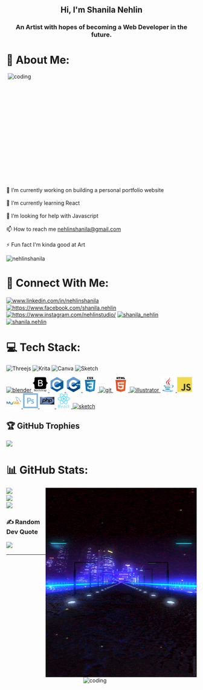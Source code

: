 <h2 align="center">Hi, I'm Shanila Nehlin</h2>
<h3 align="center">An Artist with hopes of becoming a Web Developer in the future.</h3>


# 💫 About Me:

<img align="right" alt="coding" height= "300" width="500" src="https://media3.giphy.com/media/LMcB8XospGZO8UQq87/giphy.gif?cid=790b76116747176956c66e86c0bb32009e660c7155a966ef&rid=giphy.gif&ct=g">

🔭 I’m currently working on building a personal portfolio website<br><br>🌱 I’m currently learning React<br><br>🤝 I’m looking for help with Javascript<br><br>📫 How to reach me nehlinshanila@gmail.com<br><br>⚡ Fun fact I'm kinda good at Art

<p align="left"> <img src="https://komarev.com/ghpvc/?username=nehlinshanila&label=Profile%20views&color=E75480&style=flat" alt="nehlinshanila" /> </p>



# 🧷 Connect With Me:
<p align="left">
<a href="https://linkedin.com/in/nehlinshanila" target="blank"><img align="center" src="https://raw.githubusercontent.com/rahuldkjain/github-profile-readme-generator/master/src/images/icons/Social/linked-in-alt.svg" alt="www.linkedin.com/in/nehlinshanila" height="30" width="40" /></a>
<a href="https://www.facebook.com/shanila.nehlin" target="blank"><img align="center" src="https://raw.githubusercontent.com/rahuldkjain/github-profile-readme-generator/master/src/images/icons/Social/facebook.svg" alt="https://www.facebook.com/shanila.nehlin" height="30" width="40" /></a>
<a href="https://www.instagram.com/nehlinstudio/" target="blank"><img align="center" src="https://raw.githubusercontent.com/rahuldkjain/github-profile-readme-generator/master/src/images/icons/Social/instagram.svg" alt="https://www.instagram.com/nehlinstudio/" height="30" width="40" /></a>
<a href="https://www.hackerrank.com/shanila_nehlin" target="blank"><img align="center" src="https://raw.githubusercontent.com/rahuldkjain/github-profile-readme-generator/master/src/images/icons/Social/hackerrank.svg" alt="shanila_nehlin" height="30" width="40" /></a>
<a href="https://codeforces.com/profile/shanila.nehlin" target="blank"><img align="center" src="https://raw.githubusercontent.com/rahuldkjain/github-profile-readme-generator/master/src/images/icons/Social/codeforces.svg" alt="shanila.nehlin" height="30" width="40" /></a>
</p>




# 💻 Tech Stack:
 ![Threejs](https://img.shields.io/badge/threejs-black?style=for-the-badge&logo=three.js&logoColor=white) 
 ![Krita](https://img.shields.io/badge/Krita-203759?style=for-the-badge&logo=krita&logoColor=EEF37B)
 ![Canva](https://img.shields.io/badge/Canva-%2300C4CC.svg?style=for-the-badge&logo=Canva&logoColor=white) 
 ![Sketch](https://img.shields.io/badge/Sketch-FFB387?style=for-the-badge&logo=sketch&logoColor=black) <p align="left"> <a href="https://www.blender.org/" target="_blank" rel="noreferrer"> <img src="https://download.blender.org/branding/community/blender_community_badge_white.svg" alt="blender" width="40" height="40"/> </a> <a href="https://getbootstrap.com" target="_blank" rel="noreferrer"> <img src="https://raw.githubusercontent.com/devicons/devicon/master/icons/bootstrap/bootstrap-plain-wordmark.svg" alt="bootstrap" width="40" height="40"/> </a> <a href="https://www.cprogramming.com/" target="_blank" rel="noreferrer"> <img src="https://raw.githubusercontent.com/devicons/devicon/master/icons/c/c-original.svg" alt="c" width="40" height="40"/> </a> <a href="https://www.w3schools.com/cpp/" target="_blank" rel="noreferrer"> <img src="https://raw.githubusercontent.com/devicons/devicon/master/icons/cplusplus/cplusplus-original.svg" alt="cplusplus" width="40" height="40"/> </a> <a href="https://www.w3schools.com/css/" target="_blank" rel="noreferrer"> <img src="https://raw.githubusercontent.com/devicons/devicon/master/icons/css3/css3-original-wordmark.svg" alt="css3" width="40" height="40"/> </a> <a href="https://git-scm.com/" target="_blank" rel="noreferrer"> <img src="https://www.vectorlogo.zone/logos/git-scm/git-scm-icon.svg" alt="git" width="40" height="40"/> </a> <a href="https://www.w3.org/html/" target="_blank" rel="noreferrer"> <img src="https://raw.githubusercontent.com/devicons/devicon/master/icons/html5/html5-original-wordmark.svg" alt="html5" width="40" height="40"/> </a> <a href="https://www.adobe.com/in/products/illustrator.html" target="_blank" rel="noreferrer"> <img src="https://www.vectorlogo.zone/logos/adobe_illustrator/adobe_illustrator-icon.svg" alt="illustrator" width="40" height="40"/> </a> <a href="https://www.java.com" target="_blank" rel="noreferrer"> <img src="https://raw.githubusercontent.com/devicons/devicon/master/icons/java/java-original.svg" alt="java" width="40" height="40"/> </a> <a href="https://developer.mozilla.org/en-US/docs/Web/JavaScript" target="_blank" rel="noreferrer"> <img src="https://raw.githubusercontent.com/devicons/devicon/master/icons/javascript/javascript-original.svg" alt="javascript" width="40" height="40"/> </a> <a href="https://www.mysql.com/" target="_blank" rel="noreferrer"> <img src="https://raw.githubusercontent.com/devicons/devicon/master/icons/mysql/mysql-original-wordmark.svg" alt="mysql" width="40" height="40"/> </a> <a href="https://www.photoshop.com/en" target="_blank" rel="noreferrer"> <img src="https://raw.githubusercontent.com/devicons/devicon/master/icons/photoshop/photoshop-line.svg" alt="photoshop" width="40" height="40"/> </a> <a href="https://www.php.net" target="_blank" rel="noreferrer"> <img src="https://raw.githubusercontent.com/devicons/devicon/master/icons/php/php-original.svg" alt="php" width="40" height="40"/> </a> <a href="https://reactjs.org/" target="_blank" rel="noreferrer"> <img src="https://raw.githubusercontent.com/devicons/devicon/master/icons/react/react-original-wordmark.svg" alt="react" width="40" height="40"/> </a> <a href="https://www.sketch.com/" target="_blank" rel="noreferrer"> <img src="https://www.vectorlogo.zone/logos/sketchapp/sketchapp-icon.svg" alt="sketch" width="40" height="40"/> </a> </p>
 
 ## 🏆 GitHub Trophies
![](https://github-profile-trophy.vercel.app/?username=nehlinshanila&theme=dracula&no-frame=true&no-bg=true&margin-w=4)
 

 
# 📊 GitHub Stats:

 <img align="right" alt="coding" height= "500" width="400" src="OvZ.gif">
 
![](https://github-readme-stats.vercel.app/api?username=nehlinshanila&theme=omni&hide_border=true&include_all_commits=true&count_private=true)<br/>
![](https://github-readme-streak-stats.herokuapp.com/?user=nehlinshanila&theme=omni&hide_border=true)<br/>
![](https://github-readme-stats.vercel.app/api/top-langs/?username=nehlinshanila&theme=omni&hide_border=true&include_all_commits=true&count_private=true&layout=compact)
<img align="right" alt="coding" height= "200" width="300" src="https://thumbs.gfycat.com/BigGranularLamprey.webp">




### ✍️ Random Dev Quote
![](https://quotes-github-readme.vercel.app/api?type=horizontal&theme=radical)


---
